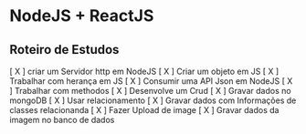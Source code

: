 
# NodeJS + ReactJS
## Roteiro de Estudos

[ X ] criar um Servidor http em NodeJS
[ X ] Criar um objeto em JS
[ X ] Trabalhar com herança em JS
[ X ] Consumir uma API Json em NodeJS
[ X ] Trabalhar com methodos
[ X ] Desenvolve um Crud
[ X ] Gravar dados no mongoDB
[ X ] Usar relacionamento
[ X ] Gravar dados com Informações de classes relacionanda
[ X ] Fazer Upload de image
[ X ] Gravar dados da imagem no banco de dados